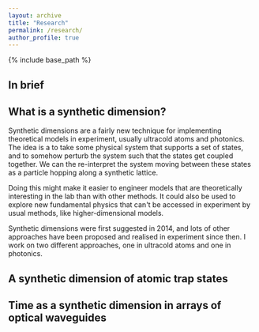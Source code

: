 ```yaml
---
layout: archive
title: "Research"
permalink: /research/
author_profile: true
---
```


{% include base_path %}

In brief
--------



What is a synthetic dimension?
------------------------------

Synthetic dimensions are a fairly new technique for implementing theoretical models in experiment, usually ultracold atoms and photonics. The idea is a to take some physical system that supports a set of states, and to somehow perturb the system such that the states get coupled together. We can the re-interpret the system moving between these states as a particle hopping along a synthetic lattice.

Doing this might make it easier to engineer models that are theoretically interesting in the lab than with other methods. It could also be used to explore new fundamental physics that can't be accessed in experiment by usual methods, like higher-dimensional models.

Synthetic dimensions were first suggested in 2014, and lots of other approaches have been proposed and realised in experiment since then. I work on two different approaches, one in ultracold atoms and one in photonics.

A synthetic dimension of atomic trap states
-------------------------------------------

Time as a synthetic dimension in arrays of optical waveguides
-------------------------------------------------------------